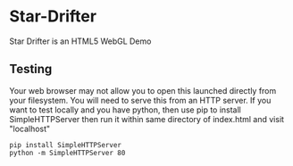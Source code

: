 # Star-Drifter
Star Drifter is an HTML5 WebGL Demo

## Testing
Your web browser may not allow you to open this launched directly from your filesystem. You will need to serve this from an HTTP server. If you want to test locally and you have python, then use pip to install SimpleHTTPServer then run it within same directory of index.html and visit "localhost"

```
pip install SimpleHTTPServer
python -m SimpleHTTPServer 80
```
